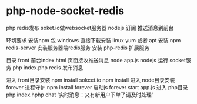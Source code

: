 # php-node-socket-redis
php redis发布 soket.io做websocket服务器 nodejs 订阅 推送消息到前台

环境要求 安装npm 包 windows 直接下载安装 linux yum 或者 apt 安装 npm redis-server 安装服务器端redis服务 安装 php-redis 扩展服务

目录 front 前台index.html 页面接收推送消息 node app.js nodejs 运行 socket服务 php index.php redis 发布消息

进入 front目录安装 npm install sokcet.io npm install 进入 node目录安装 forever 进程守护
npm install forever
启动js forever start app.js 进入 php目录 php index.hphp chat '实时消息：又有新用户下单了请及时处理'
